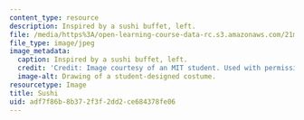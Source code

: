 ```yaml
---
content_type: resource
description: Inspired by a sushi buffet, left.
file: /media/https%3A/open-learning-course-data-rc.s3.amazonaws.com/21m-732-beginning-costume-design-and-construction-fall-2008/adf7f86b8b372f3f2dd2ce684378fe06_sushi.jpg
file_type: image/jpeg
image_metadata:
  caption: Inspired by a sushi buffet, left.
  credit: 'Credit: Image courtesy of an MIT student. Used with permission.'
  image-alt: Drawing of a student-designed costume.
resourcetype: Image
title: Sushi
uid: adf7f86b-8b37-2f3f-2dd2-ce684378fe06
---
```


